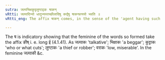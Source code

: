 ```yaml
---
sutra: जल्पभिक्षकुदृलुण्टवृङः षाकन्
vRtti: जल्पादिभ्यो धातुभ्यस्तच्छीलादिषु कर्तृषु षाकन्प्रत्ययो भवति ॥
vRtti_eng: The affix षाकन् comes, in the sense of the 'agent having such a habit &c', after the following verbs:-- जल्प्, भिक्ष्, कुदृ, लुष्ठ and वृ ।

---
```

The ष is indicatory showing that the feminine of the words so formed take the affix ङीष् i. e. long ई (4.1.41). As जल्पाकः 'talkative'; भिक्षाकः 'a beggar'; कुट्टाकः 'who or what cuts'; लुण्टाकः 'a thief or robber'; वराकः 'low, miserable'. In the feminine जल्पाकी &c.